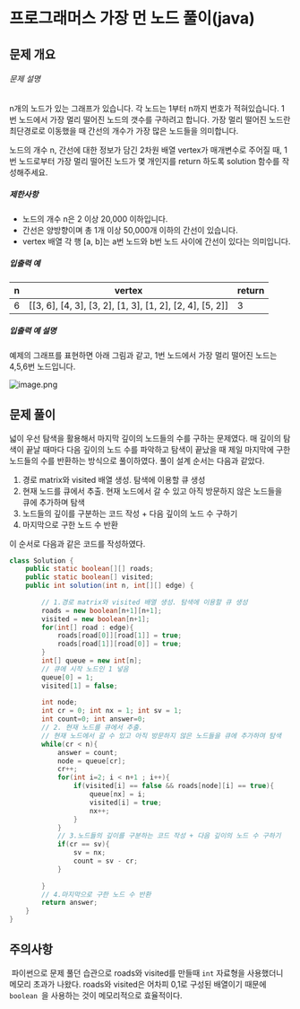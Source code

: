 # 프로그래머스 가장 먼 노드 풀이(java)



## 문제 개요

###### 문제 설명

n개의 노드가 있는 그래프가 있습니다. 각 노드는 1부터 n까지 번호가 적혀있습니다. 1번 노드에서 가장 멀리 떨어진 노드의 갯수를 구하려고 합니다. 가장 멀리 떨어진 노드란 최단경로로 이동했을 때 간선의 개수가 가장 많은 노드들을 의미합니다.

노드의 개수 n, 간선에 대한 정보가 담긴 2차원 배열 vertex가 매개변수로 주어질 때, 1번 노드로부터 가장 멀리 떨어진 노드가 몇 개인지를 return 하도록 solution 함수를 작성해주세요.

##### 제한사항

- 노드의 개수 n은 2 이상 20,000 이하입니다.
- 간선은 양방향이며 총 1개 이상 50,000개 이하의 간선이 있습니다.
- vertex 배열 각 행 [a, b]는 a번 노드와 b번 노드 사이에 간선이 있다는 의미입니다.

##### 입출력 예

| n    | vertex                                                   | return |
| ---- | -------------------------------------------------------- | ------ |
| 6    | [[3, 6], [4, 3], [3, 2], [1, 3], [1, 2], [2, 4], [5, 2]] | 3      |

##### 입출력 예 설명

예제의 그래프를 표현하면 아래 그림과 같고, 1번 노드에서 가장 멀리 떨어진 노드는 4,5,6번 노드입니다.

![image.png](https://grepp-programmers.s3.amazonaws.com/files/ybm/fadbae38bb/dec85ab5-0273-47b3-ba73-fc0b5f6be28a.png)



## 문제 풀이

 넓이 우선 탐색을 활용해서 마지막 깊이의 노드들의 수를 구하는 문제였다. 매 깊이의 탐색이 끝날 때마다 다음 깊이의 노드 수를 파악하고 탐색이 끝났을 때 제일 마지막에 구한 노드들의 수를 반환하는 방식으로 풀이하였다. 풀이 설계 순서는 다음과 같았다.

1. 경로 matrix와 visited 배열 생성. 탐색에 이용할 큐 생성
2. 현재 노드를 큐에서 추출. 현재 노드에서 갈 수 있고 아직 방문하지 않은 노드들을 큐에 추가하며 탐색
3. 노드들의 깊이를 구분하는 코드 작성 + 다음 깊이의 노드 수 구하기
4. 마지막으로 구한 노드 수 반환

 이 순서로 다음과 같은 코드를 작성하였다.

```java
class Solution {
    public static boolean[][] roads;
    public static boolean[] visited;
    public int solution(int n, int[][] edge) {
        
        // 1.경로 matrix와 visited 배열 생성. 탐색에 이용할 큐 생성
        roads = new boolean[n+1][n+1];
        visited = new boolean[n+1];
        for(int[] road : edge){
            roads[road[0]][road[1]] = true;
            roads[road[1]][road[0]] = true;
        }
        int[] queue = new int[n];
        // 큐에 시작 노드인 1 넣음
        queue[0] = 1;
        visited[1] = false;
        
        int node;
        int cr = 0; int nx = 1; int sv = 1;
        int count=0; int answer=0;
        // 2. 현재 노드를 큐에서 추출. 
        // 현재 노드에서 갈 수 있고 아직 방문하지 않은 노드들을 큐에 추가하며 탐색
        while(cr < n){
            answer = count;
            node = queue[cr];
            cr++;
            for(int i=2; i < n+1 ; i++){
                if(visited[i] == false && roads[node][i] == true){
                    queue[nx] = i;
                    visited[i] = true;
                    nx++;
                }
            }
            // 3.노드들의 깊이를 구분하는 코드 작성 + 다음 깊이의 노드 수 구하기
            if(cr == sv){
                sv = nx;
                count = sv - cr;
            }
            
        }
        // 4.마지막으로 구한 노드 수 반환
        return answer;
    }
}
```



## 주의사항

​	파이썬으로 문제 풀던 습관으로 roads와 visited를 만들때 `int` 자료형을 사용했더니 메모리 초과가 나왔다. roads와 visited은 어차피 0,1로 구성된 배열이기 때문에 `boolean `을 사용하는 것이 메모리적으로 효율적이다.